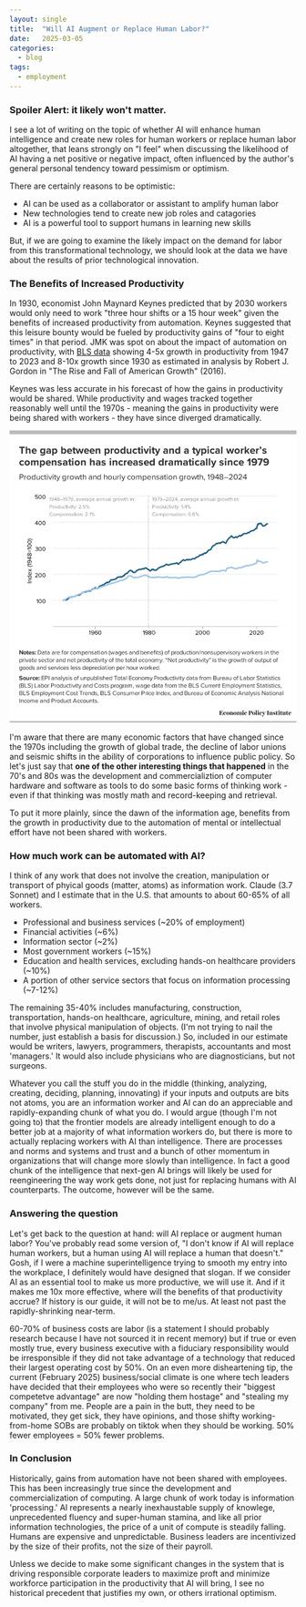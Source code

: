 ```yaml
---
layout: single
title:  "Will AI Augment or Replace Human Labor?"
date:   2025-03-05 
categories: 
  - blog
tags: 
  - employment
---
```


### Spoiler Alert: it likely won't matter.

I see a lot of writing on the topic of whether AI will enhance human intelligence and create new roles for human workers or replace human labor altogether, that leans strongly on "I feel" when discussing the likelihood of AI having a net positive or negative impact, often influenced by the author's general personal tendency toward pessimism or optimism. 

There are certainly reasons to be optimistic:

* AI can be used as a collaborator or assistant to amplify human labor
* New technologies tend to create new job roles and catagories
* AI is a powerful tool to support humans in learning new skills

But, if we are going to examine the likely impact on the demand for labor from this transformational technology, we should look at the data we have about the results of prior technological innovation.


### The Benefits of Increased Productivity
In 1930, economist John Maynard Keynes predicted that by 2030 workers would only need to work "three hour shifts or a 15 hour week" given the benefits of increased productivity from automation. Keynes suggested that this leisure bounty would be fueled by productivity gains of "four to eight times" in that period. JMK was spot on about the impact of automation on productivity, with [BLS data](https://www.bls.gov/mfp/) showing 4-5x growth in productivity from 1947 to 2023 and 8-10x growth since 1930 as estimated in analysis by Robert J. Gordon in "The Rise and Fall of American Growth" (2016).

Keynes was less accurate in his forecast of how the gains in productivity would be shared. While productivity and wages tracked together reasonably well until the 1970s - meaning the gains in productivity were being shared with workers - they have since diverged dramatically. 

![Figure 1](/images/prod-v-wages.png)

I'm aware that there are many economic factors that have changed since the 1970s including the growth of global trade, the decline of labor unions and seismic shifts in the ability of corporations to influence public policy. So let's just say that **one of the other interesting things that happened** in the 70's and 80s was the development and commercializtion of computer hardware and software as tools to do some basic forms of thinking work - even if that thinking was mostly math and record-keeping and retrieval.

To put it more plainly, since the dawn of the information age, benefits from the growth in productivity due to the automation of mental or intellectual effort have not been shared with workers.

### How much work can be automated with AI?

I think of any work that does not involve the creation, manipulation or transport of phyical goods (matter, atoms) as information work. Claude (3.7 Sonnet) and I estimate that in the U.S. that amounts to about 60-65% of all workers.

* Professional and business services (~20% of employment)
* Financial activities (~6%)
* Information sector (~2%)
* Most government workers (~15%)
* Education and health services, excluding hands-on healthcare providers (~10%)
* A portion of other service sectors that focus on information processing (~7-12%)

The remaining 35-40% includes manufacturing, construction, transportation, hands-on healthcare, agriculture, mining, and retail roles that involve physical manipulation of objects. (I'm not trying to nail the number, just establish a basis for discussion.) So, included in our estimate would be writers, lawyers, programmers, therapists, accountants and most 'managers.' It would also include physicians who are diagnosticians, but not surgeons. 

Whatever you call the stuff you do in the middle (thinking, analyzing, creating, deciding, planning, innovating) if your inputs and outputs are bits not atoms, you are an information worker and AI can do an appreciable and rapidly-expanding chunk of what you do. I would argue (though I'm not going to) that the frontier models are already intelligent enough to do a better job at a majority of what information workers do, but there is more to actually replacing workers with AI than intelligence. There are processes and norms and systems and trust and a bunch of other momentum in organizations that will change more slowly than intelligence. In fact a good chunk of the intelligence that next-gen AI brings will likely be used for reengineering the way work gets done, not just for replacing humans with AI counterparts. The outcome, however will be the same.

### Answering the question

Let's get back to the question at hand: will AI replace or augment human labor? You've probably read some version of, "I don't know if AI will replace human workers, but a human using AI will replace a human that doesn't." Gosh, if I were a machine superintelligence trying to smooth my entry into the workplace, I definitely would have designed that slogan. If we consider AI as an essential tool to make us more productive, we will use it. And if it makes me 10x more effective, where will the benefits of that productivity accrue? If history is our guide, it will not be to me/us. At least not past the rapidly-shrinking near-term.

60-70% of business costs are labor (is a statement I should probably research because I have not sourced it in recent memory) but if true or even mostly true, every business executive with a fiduciary responsibility would be irresponsible if they did not take advantage of a technology that reduced their largest operating cost by 50%. On an even more disheartening tip, the current (February 2025) business/social climate is one where tech leaders have decided that their employees who were so recently their "biggest competetve advantage" are now "holding them hostage" and "stealing my company" from me. People are a pain in the butt, they need to be motivated, they get sick, they have opinions, and those shifty working-from-home SOBs are probably on tiktok when they should be working. 50% fewer employees = 50% fewer problems.

### In Conclusion

Historically, gains from automation have not been shared with employees. This has been increasingly true since the development and commercialization of computing. A large chunk of work today is information 'processing.' AI represents a nearly inexhaustable supply of knowlege, unprecedented fluency and super-human stamina, and like all prior information technologies, the price of a unit of compute is steadily falling. Humans are expensive and unpredictable. Business leaders are incentivized by the size of their profits, not the size of their payroll. 

Unless we decide to make some significant changes in the system that is driving responsible corporate leaders to maximize proft and minimize workforce participation in the productivity that AI will bring, I see no historical precedent that justifies my own, or others irrational optimism. 

 